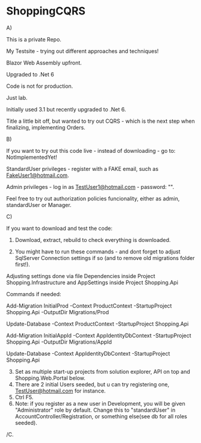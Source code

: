 # ShoppingCQRS

A)

This is a private Repo. 

My Testsite - trying out different approaches and techniques!

Blazor Web Assembly upfront. 

Upgraded to .Net 6

Code is not for production. 

Just lab.

Initially used 3.1 but recently upgraded to .Net 6.

Title a little bit off, but wanted to try out CQRS - which is the next step when finalizing, implementing Orders.


B)

If you want to try out this code live - instead of downloading - go to: NotImplementedYet!

StandardUser privileges - register with a FAKE email, such as FakeUser1@hotmail.com.

Admin privileges - log in as TestUser1@hotmail.com - password: "".

Feel free to try out authorization policies funcionality, either as admin, standardUser or Manager.

C)

If you want to download and test the code:

1. Download, extract, rebuild to check everything is downloaded.

2. You might have to run these commands - and dont forget to adjust SqlServer Connection settings if so (and to remove old migrations folder first!).

Adjusting settings done via file Dependencies inside Project Shopping.Infrastructure and AppSettings inside Project Shopping.Api

Commands if needed: 

Add-Migration InitialProd -Context ProductContext -StartupProject Shopping.Api -OutputDir Migrations/Prod

Update-Database -Context ProductContext -StartupProject Shopping.Api

Add-Migration InitialAppId -Context AppIdentityDbContext -StartupProject Shopping.Api -OutputDir Migrations/AppId

Update-Database -Context AppIdentityDbContext -StartupProject Shopping.Api


3. Set as multiple start-up projects from solution explorer, API on top and Shopping.Web.Portal below.
4. There are 2 initial Users seeded, but u can try registering one, TestUser@hotmail.com for instance.
5. Ctrl F5.
6. Note: if you register as a new user in Development, you will be given "Administrator" role by default. Change this to "standardUser" in AccountController/Registration,
   or something else(see db for all roles seeded).
  
  /C.
